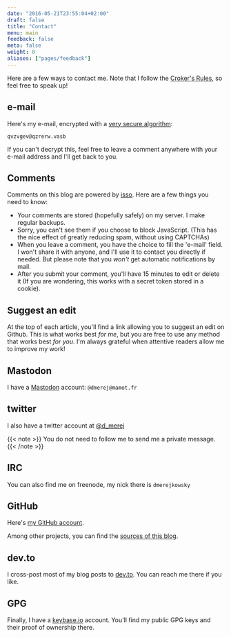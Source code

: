 ```yaml
---
date: "2016-05-21T23:55:04+02:00"
draft: false
title: "Contact"
menu: main
feedback: false
meta: false
weight: 0
aliases: ["pages/feedback"]
---
```


Here are a few ways to contact me. Note that I follow the [Croker's Rules](http://sl4.org/crocker.html), so feel free to speak up!

## e-mail


Here's my e-mail, encrypted with a [very secure algorithm](https://en.wikipedia.org/wiki/ROT13):

```text
qvzvgev@qzrerw.vasb
```

If you can't decrypt this, feel free to leave a comment anywhere with your
e-mail address and I'll get back to you.


## Comments

Comments on this blog are powered by [isso](https://posativ.org/isso/).
Here are a few things you need to know:

* Your comments are stored (hopefully safely) on my server. I make regular
  backups.
* Sorry, you can't see them if you choose to block JavaScript. (This has the
  nice effect of greatly reducing spam, without using CAPTCHAs)
* When you leave a comment, you have the choice to fill the 'e-mail' field.
  I won't share it with anyone, and I'll use it to contact you directly if
  needed. But please note that you *won't* get automatic notifications by mail.
* After you submit your comment, you'll have 15 minutes to edit or delete it
  (If you are wondering, this works with a secret token stored in a cookie).

## Suggest an edit

At the top of each article, you'll find a link allowing you to suggest an edit on Github.
This is what works best *for me*, but you are free to use any method that works best *for you*.
I'm always grateful when attentive readers allow me to improve my work!

## Mastodon

I have a [Mastodon](https://mastodon.social/about) account:
`@dmerej@mamot.fr`

## twitter

I also have a twitter account at [@d_merej](https://twitter.com/d_merej)

{{< note >}}
You do not need to follow me to send me a private
message.
{{< /note >}}

## IRC

You can also find me on freenode,  my nick there is `dmerejkowsky`

## GitHub

Here's [my GitHub account](https://github.com/dmerejkowsky/).

Among other projects, you can find the [sources of this blog](https://github.com/dmerejkowsky/blog).

## dev.to

I cross-post most of my blog posts to [dev.to](https://dev.to/dmerejkowsky). You can reach me there if you like.


## GPG

Finally, I have a [keybase.io](https://keybase.io/dmerej) account. You'll find my public GPG keys and their
proof of ownership there.
